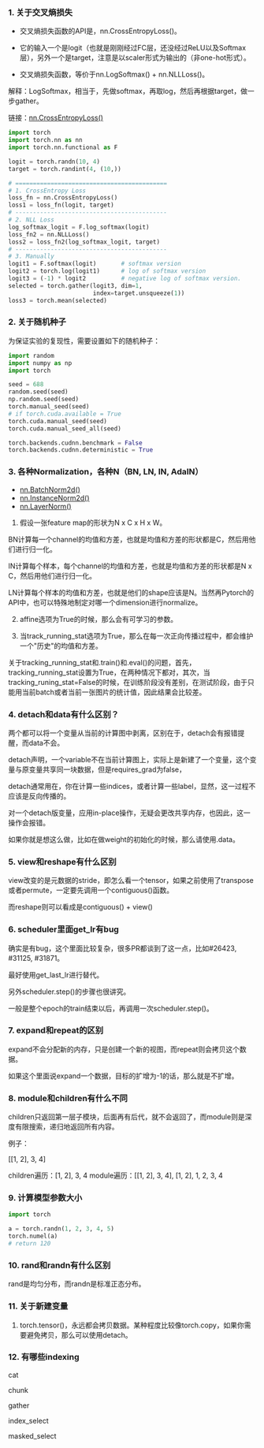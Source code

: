 ### 1. 关于交叉熵损失

* 交叉熵损失函数的API是，nn.CrossEntropyLoss()。

* 它的输入一个是logit（也就是刚刚经过FC层，还没经过ReLU以及Softmax层），另外一个是target，注意是以scaler形式为输出的（非one-hot形式）。

* 交叉熵损失函数，等价于nn.LogSoftmax() + nn.NLLLoss()。

解释：LogSoftmax，相当于，先做softmax，再取log，然后再根据target，做一步gather。

链接：[nn.CrossEntropyLoss()](https://pytorch.org/docs/1.4.0/nn.html?highlight=crossentropy#torch.nn.CrossEntropyLoss)

```python
import torch
import torch.nn as nn
import torch.nn.functional as F

logit = torch.randn(10, 4)
target = torch.randint(4, (10,))

# ===========================================
# 1. CrossEntropy Loss
loss_fn = nn.CrossEntropyLoss()
loss1 = loss_fn(logit, target)
# -------------------------------------------
# 2. NLL Loss
log_softmax_logit = F.log_softmax(logit)
loss_fn2 = nn.NLLLoss()
loss2 = loss_fn2(log_softmax_logit, target)
# -------------------------------------------
# 3. Manually
logit1 = F.softmax(logit)       # softmax version
logit2 = torch.log(logit1)      # log of softmax version
logit3 = (-1) * logit2          # negative log of softmax version.
selected = torch.gather(logit3, dim=1, 
                        index=target.unsqueeze(1))
loss3 = torch.mean(selected)
```

### 2. 关于随机种子

为保证实验的复现性，需要设置如下的随机种子：

```python
import random
import numpy as np
import torch

seed = 688
random.seed(seed)
np.random.seed(seed)
torch.manual_seed(seed)
# if torch.cuda.available = True
torch.cuda.manual_seed(seed)
torch.cuda.manual_seed_all(seed)

torch.backends.cudnn.benchmark = False
torch.backends.cudnn.deterministic = True
```


### 3. 各种Normalization，各种N（BN, LN, IN, AdaIN）
* [nn.BatchNorm2d()](https://pytorch.org/docs/1.4.0/nn.html?highlight=batchnorm#torch.nn.BatchNorm2d)
* [nn.InstanceNorm2d()](https://pytorch.org/docs/1.4.0/nn.html#instancenorm2d)
* [nn.LayerNorm()](https://pytorch.org/docs/1.4.0/nn.html#layernorm)

1. 假设一张feature map的形状为N x C x H x W。

BN计算每一个channel的均值和方差，也就是均值和方差的形状都是C，然后用他们进行归一化。

IN计算每个样本，每个channel的均值和方差，也就是均值和方差的形状都是N x C，然后用他们进行归一化。

LN计算每个样本的均值和方差，也就是他们的shape应该是N。当然再Pytorch的API中，也可以特殊地制定对哪一个dimension进行normalize。

2. affine选项为True的时候，那么会有可学习的参数。

3. 当track_running_stat选项为True，那么在每一次正向传播过程中，都会维护一个"历史"的均值和方差。

关于tracking_running_stat和.train()和.eval()的问题，首先，tracking_running_stat设置为True，在两种情况下都对，其次，当tracking_runing_stat=False的时候，在训练阶段没有差别，在测试阶段，由于只能用当前batch或者当前一张图片的统计值，因此结果会比较差。


### 4. detach和data有什么区别？

两个都可以将一个变量从当前的计算图中剥离，区别在于，detach会有报错提醒，而data不会。

detach声明，一个variable不在当前计算图上，实际上是新建了一个变量，这个变量与原变量共享同一块数据，但是requires_grad为false，

detach通常用在，你在计算一些indices，或者计算一些label，显然，这一过程不应该是反向传播的。

对一个detach版变量，应用in-place操作，无疑会更改共享内存，也因此，这一操作会报错。

如果你就是想这么做，比如在做weight的初始化的时候，那么请使用.data。


### 5. view和reshape有什么区别

view改变的是元数据的stride，即怎么看一个tensor，如果之前使用了transpose或者permute，一定要先调用一个contiguous()函数。

而reshape则可以看成是contiguous() + view()


### 6. scheduler里面get_lr有bug

确实是有bug，这个里面比较复杂，很多PR都谈到了这一点，比如#26423, #31125, #31871。

最好使用get_last_lr进行替代。

另外scheduler.step()的步骤也很讲究。

一般是整个epoch的train结束以后，再调用一次scheduler.step()。


### 7. expand和repeat的区别

expand不会分配新的内存，只是创建一个新的视图，而repeat则会拷贝这个数据。

如果这个里面说expand一个数据，目标的扩增为-1的话，那么就是不扩增。

### 8. module和children有什么不同

children只返回第一层子模块，后面再有后代，就不会返回了，而module则是深度有限搜索，递归地返回所有内容。

例子：

[[1, 2], 3, 4]

children遍历：[1, 2], 3, 4
module遍历：[[1, 2], 3, 4], [1, 2], 1, 2, 3, 4


### 9. 计算模型参数大小

```python
import torch

a = torch.randn(1, 2, 3, 4, 5)
torch.numel(a)
# return 120
```

### 10. rand和randn有什么区别

rand是均匀分布，而randn是标准正态分布。


### 11. 关于新建变量

1. torch.tensor()，永远都会拷贝数据。某种程度比较像torch.copy，如果你需要避免拷贝，那么可以使用detach。

### 12. 有哪些indexing

cat

chunk

gather

index_select

masked_select




